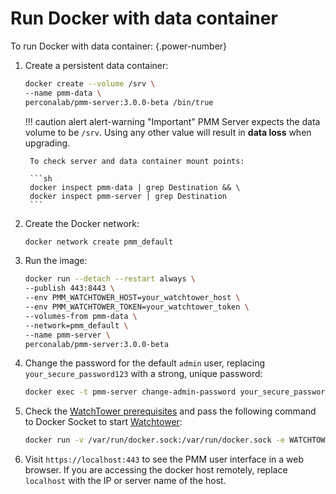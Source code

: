 
# Run Docker with data container

To run Docker with data container:
{.power-number}

1. Create a persistent data container:

    ```sh
    docker create --volume /srv \
    --name pmm-data \
    perconalab/pmm-server:3.0.0-beta /bin/true
    ```

    !!! caution alert alert-warning "Important"
        PMM Server expects the data volume to be `/srv`. Using any other value will result in **data loss** when upgrading.

        To check server and data container mount points:

        ```sh
        docker inspect pmm-data | grep Destination && \
        docker inspect pmm-server | grep Destination
        ```

2. Create the Docker network:

    ```sh
    docker network create pmm_default
    ```

3. Run the image:

    ```sh
    docker run --detach --restart always \
    --publish 443:8443 \
    --env PMM_WATCHTOWER_HOST=your_watchtower_host \
    --env PMM_WATCHTOWER_TOKEN=your_watchtower_token \
    --volumes-from pmm-data \
    --network=pmm_default \
    --name pmm-server \
    perconalab/pmm-server:3.0.0-beta
    ```

4. Change the password for the default `admin` user, replacing `your_secure_password123` with a strong, unique password:

    ```sh
    docker exec -t pmm-server change-admin-password your_secure_password123
    ```

5. Check the [WatchTower prerequisites](../docker/index.md|#prerequisites) and pass the following command to Docker Socket to start [Watchtower](https://containrrr.dev/watchtower/):

    ```sh
    docker run -v /var/run/docker.sock:/var/run/docker.sock -e WATCHTOWER_HTTP_API_UPDATE=1 -e WATCHTOWER_HTTP_API_TOKEN=your_watchtower_token --hostname=your_watchtower_host --network=pmm_default docker.io/perconalab/watchtower
    ```

6. Visit `https://localhost:443` to see the PMM user interface in a web browser. If you are accessing the docker host remotely, replace `localhost` with the IP or server name of the host.
